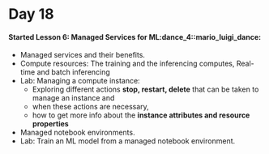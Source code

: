 # Day 18
#### Started Lesson 6: Managed Services for ML:dance_4::mario_luigi_dance:
* Managed services and their benefits.
* Compute resources: The training and the inferencing computes, Real-time and batch inferencing
* Lab: Managing a compute instance: 
  * Exploring different actions **stop, restart, delete** that can be taken to manage an instance and 
  * when these actions are necessary, 
  * how to get more info about the **instance attributes and resource properties**
* Managed notebook environments.
* Lab: Train an ML model from a managed notebook environment.
